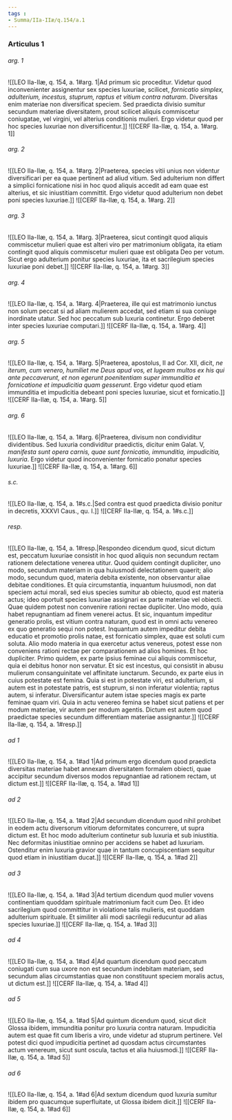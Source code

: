 ```yaml
---
tags : 
- Summa/IIa-IIæ/q.154/a.1
---
```


### Articulus 1

###### arg. 1
![[LEO IIa-IIæ, q. 154, a. 1#arg. 1|Ad primum sic proceditur. Videtur quod inconvenienter assignentur sex species luxuriae, scilicet, *fornicatio simplex, adulterium, incestus, stuprum, raptus et vitium contra naturam*. Diversitas enim materiae non diversificat speciem. Sed praedicta divisio sumitur secundum materiae diversitatem, prout scilicet aliquis commiscetur coniugatae, vel virgini, vel alterius conditionis mulieri. Ergo videtur quod per hoc species luxuriae non diversificentur.]]
![[CERF IIa-IIæ, q. 154, a. 1#arg. 1]]

###### arg. 2
![[LEO IIa-IIæ, q. 154, a. 1#arg. 2|Praeterea, species vitii unius non videntur diversificari per ea quae pertinent ad aliud vitium. Sed adulterium non differt a simplici fornicatione nisi in hoc quod aliquis accedit ad eam quae est alterius, et sic iniustitiam committit. Ergo videtur quod adulterium non debet poni species luxuriae.]]
![[CERF IIa-IIæ, q. 154, a. 1#arg. 2]]

###### arg. 3
![[LEO IIa-IIæ, q. 154, a. 1#arg. 3|Praeterea, sicut contingit quod aliquis commiscetur mulieri quae est alteri viro per matrimonium obligata, ita etiam contingit quod aliquis commiscetur mulieri quae est obligata Deo per votum. Sicut ergo adulterium ponitur species luxuriae, ita et sacrilegium species luxuriae poni debet.]]
![[CERF IIa-IIæ, q. 154, a. 1#arg. 3]]

###### arg. 4
![[LEO IIa-IIæ, q. 154, a. 1#arg. 4|Praeterea, ille qui est matrimonio iunctus non solum peccat si ad aliam mulierem accedat, sed etiam si sua coniuge inordinate utatur. Sed hoc peccatum sub luxuria continetur. Ergo deberet inter species luxuriae computari.]]
![[CERF IIa-IIæ, q. 154, a. 1#arg. 4]]

###### arg. 5
![[LEO IIa-IIæ, q. 154, a. 1#arg. 5|Praeterea, apostolus, II ad Cor. XII, dicit, *ne iterum, cum venero, humiliet me Deus apud vos, et lugeam multos ex his qui ante peccaverunt, et non egerunt poenitentiam super immunditia et fornicatione et impudicitia quam gesserunt*. Ergo videtur quod etiam immunditia et impudicitia debeant poni species luxuriae, sicut et fornicatio.]]
![[CERF IIa-IIæ, q. 154, a. 1#arg. 5]]

###### arg. 6
![[LEO IIa-IIæ, q. 154, a. 1#arg. 6|Praeterea, divisum non condividitur dividentibus. Sed luxuria condividitur praedictis, dicitur enim Galat. V, *manifesta sunt opera carnis, quae sunt fornicatio, immunditia, impudicitia, luxuria*. Ergo videtur quod inconvenienter fornicatio ponatur species luxuriae.]]
![[CERF IIa-IIæ, q. 154, a. 1#arg. 6]]

###### s.c.
![[LEO IIa-IIæ, q. 154, a. 1#s.c.|Sed contra est quod praedicta divisio ponitur in decretis, XXXVI Caus., qu. I.]]
![[CERF IIa-IIæ, q. 154, a. 1#s.c.]]

###### resp.
![[LEO IIa-IIæ, q. 154, a. 1#resp.|Respondeo dicendum quod, sicut dictum est, peccatum luxuriae consistit in hoc quod aliquis non secundum rectam rationem delectatione venerea utitur. Quod quidem contingit dupliciter, uno modo, secundum materiam in qua huiusmodi delectationem quaerit; alio modo, secundum quod, materia debita existente, non observantur aliae debitae conditiones. Et quia circumstantia, inquantum huiusmodi, non dat speciem actui morali, sed eius species sumitur ab obiecto, quod est materia actus; ideo oportuit species luxuriae assignari ex parte materiae vel obiecti. Quae quidem potest non convenire rationi rectae dupliciter. Uno modo, quia habet repugnantiam ad finem venerei actus. Et sic, inquantum impeditur generatio prolis, est vitium contra naturam, quod est in omni actu venereo ex quo generatio sequi non potest. Inquantum autem impeditur debita educatio et promotio prolis natae, est fornicatio simplex, quae est soluti cum soluta. Alio modo materia in qua exercetur actus venereus, potest esse non conveniens rationi rectae per comparationem ad alios homines. Et hoc dupliciter. Primo quidem, ex parte ipsius feminae cui aliquis commiscetur, quia ei debitus honor non servatur. Et sic est incestus, qui consistit in abusu mulierum consanguinitate vel affinitate iunctarum. Secundo, ex parte eius in cuius potestate est femina. Quia si est in potestate viri, est adulterium, si autem est in potestate patris, est stuprum, si non inferatur violentia; raptus autem, si inferatur. Diversificantur autem istae species magis ex parte feminae quam viri. Quia in actu venereo femina se habet sicut patiens et per modum materiae, vir autem per modum agentis. Dictum est autem quod praedictae species secundum differentiam materiae assignantur.]]
![[CERF IIa-IIæ, q. 154, a. 1#resp.]]

###### ad 1
![[LEO IIa-IIæ, q. 154, a. 1#ad 1|Ad primum ergo dicendum quod praedicta diversitas materiae habet annexam diversitatem formalem obiecti, quae accipitur secundum diversos modos repugnantiae ad rationem rectam, ut dictum est.]]
![[CERF IIa-IIæ, q. 154, a. 1#ad 1]]

###### ad 2
![[LEO IIa-IIæ, q. 154, a. 1#ad 2|Ad secundum dicendum quod nihil prohibet in eodem actu diversorum vitiorum deformitates concurrere, ut supra dictum est. Et hoc modo adulterium continetur sub luxuria et sub iniustitia. Nec deformitas iniustitiae omnino per accidens se habet ad luxuriam. Ostenditur enim luxuria gravior quae in tantum concupiscentiam sequitur quod etiam in iniustitiam ducat.]]
![[CERF IIa-IIæ, q. 154, a. 1#ad 2]]

###### ad 3
![[LEO IIa-IIæ, q. 154, a. 1#ad 3|Ad tertium dicendum quod mulier vovens continentiam quoddam spirituale matrimonium facit cum Deo. Et ideo sacrilegium quod committitur in violatione talis mulieris, est quoddam adulterium spirituale. Et similiter alii modi sacrilegii reducuntur ad alias species luxuriae.]]
![[CERF IIa-IIæ, q. 154, a. 1#ad 3]]

###### ad 4
![[LEO IIa-IIæ, q. 154, a. 1#ad 4|Ad quartum dicendum quod peccatum coniugati cum sua uxore non est secundum indebitam materiam, sed secundum alias circumstantias quae non constituunt speciem moralis actus, ut dictum est.]]
![[CERF IIa-IIæ, q. 154, a. 1#ad 4]]

###### ad 5
![[LEO IIa-IIæ, q. 154, a. 1#ad 5|Ad quintum dicendum quod, sicut dicit Glossa ibidem, immunditia ponitur pro luxuria contra naturam. Impudicitia autem est quae fit cum liberis a viro, unde videtur ad stuprum pertinere. Vel potest dici quod impudicitia pertinet ad quosdam actus circumstantes actum venereum, sicut sunt oscula, tactus et alia huiusmodi.]]
![[CERF IIa-IIæ, q. 154, a. 1#ad 5]]

###### ad 6
![[LEO IIa-IIæ, q. 154, a. 1#ad 6|Ad sextum dicendum quod luxuria sumitur ibidem pro quacumque superfluitate, ut Glossa ibidem dicit.]]
![[CERF IIa-IIæ, q. 154, a. 1#ad 6]]

